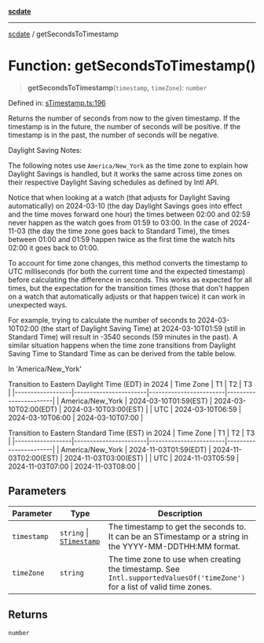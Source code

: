 [**scdate**](../README.md)

---

[scdate](../README.md) / getSecondsToTimestamp

# Function: getSecondsToTimestamp()

> **getSecondsToTimestamp**(`timestamp`, `timeZone`): `number`

Defined in: [sTimestamp.ts:196](https://github.com/ericvera/scdate/blob/main/src/sTimestamp.ts#L196)

Returns the number of seconds from now to the given timestamp. If the
timestamp is in the future, the number of seconds will be positive. If the
timestamp is in the past, the number of seconds will be negative.

Daylight Saving Notes:

The following notes use `America/New_York` as the time zone to explain how
Daylight Savings is handled, but it works the same across time zones on their
respective Daylight Saving schedules as defined by Intl API.

Notice that when looking at a watch (that adjusts for Daylight Saving
automatically) on 2024-03-10 (the day Daylight Savings goes into effect and
the time moves forward one hour) the times between 02:00 and 02:59 never
happen as the watch goes from 01:59 to 03:00. In the case of 2024-11-03 (the
day the time zone goes back to Standard Time), the times between 01:00 and
01:59 happen twice as the first time the watch hits 02:00 it goes back to
01:00.

To account for time zone changes, this method converts the timestamp to UTC
milliseconds (for both the current time and the expected timestamp) before
calculating the difference in seconds. This works as expected for all times,
but the expectation for the transition times (those that don't happen on a
watch that automatically adjusts or that happen twice) it can work in
unexpected ways.

For example, trying to calculate the number of seconds to 2024-03-10T02:00
(the start of Daylight Saving Time) at 2024-03-10T01:59 (still in Standard
Time) will result in -3540 seconds (59 minutes in the past). A similar
situation happens when the time zone transitions from Daylight Saving Time to
Standard Time as can be derived from the table below.

In 'America/New_York'

Transition to Eastern Daylight Time (EDT) in 2024
| Time Zone | T1 | T2 | T3 |
|------------------|-----------------------|------------------------|-----------------------|
| America/New_York | 2024-03-10T01:59(EST) | 2024-03-10T02:00(EDT) | 2024-03-10T03:00(EST) |
| UTC | 2024-03-10T06:59 | 2024-03-10T06:00 | 2024-03-10T07:00 |

Transition to Eastern Standard Time (EST) in 2024
| Time Zone | T1 | T2 | T3 |
|------------------|-----------------------|------------------------|-----------------------|
| America/New_York | 2024-11-03T01:59(EDT) | 2024-11-03T02:00(EST) | 2024-11-03T03:00(EST) |
| UTC | 2024-11-03T05:59 | 2024-11-03T07:00 | 2024-11-03T08:00 |

## Parameters

| Parameter   | Type                                                 | Description                                                                                                                |
| ----------- | ---------------------------------------------------- | -------------------------------------------------------------------------------------------------------------------------- |
| `timestamp` | `string` \| [`STimestamp`](../classes/STimestamp.md) | The timestamp to get the seconds to. It can be an STimestamp or a string in the YYYY-MM-DDTHH:MM format.                   |
| `timeZone`  | `string`                                             | The time zone to use when creating the timestamp. See `Intl.supportedValuesOf('timeZone')` for a list of valid time zones. |

## Returns

`number`
